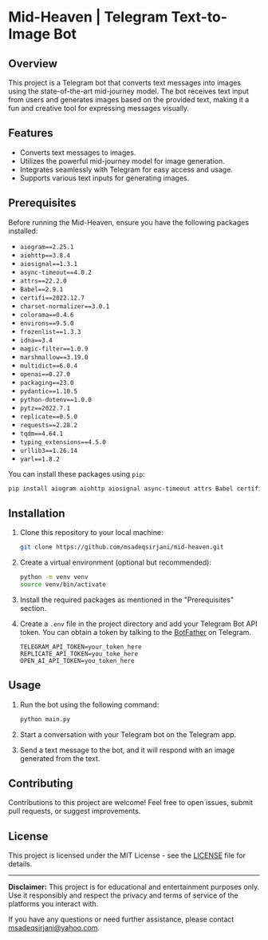 # Mid-Heaven | Telegram Text-to-Image Bot

## Overview

This project is a Telegram bot that converts text messages into images using the state-of-the-art mid-journey model. The bot receives text input from users and generates images based on the provided text, making it a fun and creative tool for expressing messages visually.

## Features

- Converts text messages to images.
- Utilizes the powerful mid-journey model for image generation.
- Integrates seamlessly with Telegram for easy access and usage.
- Supports various text inputs for generating images.

## Prerequisites

Before running the Mid-Heaven, ensure you have the following packages installed:

- `aiogram==2.25.1`
- `aiohttp==3.8.4`
- `aiosignal==1.3.1`
- `async-timeout==4.0.2`
- `attrs==22.2.0`
- `Babel==2.9.1`
- `certifi==2022.12.7`
- `charset-normalizer==3.0.1`
- `colorama==0.4.6`
- `environs==9.5.0`
- `frozenlist==1.3.3`
- `idna==3.4`
- `magic-filter==1.0.9`
- `marshmallow==3.19.0`
- `multidict==6.0.4`
- `openai==0.27.0`
- `packaging==23.0`
- `pydantic==1.10.5`
- `python-dotenv==1.0.0`
- `pytz==2022.7.1`
- `replicate==0.5.0`
- `requests==2.28.2`
- `tqdm==4.64.1`
- `typing_extensions==4.5.0`
- `urllib3==1.26.14`
- `yarl==1.8.2`

You can install these packages using `pip`:

```bash
pip install aiogram aiohttp aiosignal async-timeout attrs Babel certifi charset-normalizer colorama environs frozenlist idna magic-filter marshmallow multidict openai packaging pydantic python-dotenv pytz replicate requests tqdm typing_extensions urllib3 yarl
```

## Installation

1. Clone this repository to your local machine:

   ```bash
   git clone https://github.com/msadeqsirjani/mid-heaven.git
   ```

2. Create a virtual environment (optional but recommended):

   ```bash
   python -m venv venv
   source venv/bin/activate
   ```

3. Install the required packages as mentioned in the "Prerequisites" section.

4. Create a `.env` file in the project directory and add your Telegram Bot API token. You can obtain a token by talking to the [BotFather](https://core.telegram.org/bots#botfather) on Telegram.

   ```dotenv
   TELEGRAM_API_TOKEN=your_token_here
   REPLICATE_API_TOKEN=you_toke_here
   OPEN_AI_API_TOKEN=you_token_here
   ```

## Usage

1. Run the bot using the following command:

   ```bash
   python main.py
   ```

2. Start a conversation with your Telegram bot on the Telegram app.

3. Send a text message to the bot, and it will respond with an image generated from the text.

## Contributing

Contributions to this project are welcome! Feel free to open issues, submit pull requests, or suggest improvements.

## License

This project is licensed under the MIT License - see the [LICENSE](LICENSE) file for details.

---

**Disclaimer:** This project is for educational and entertainment purposes only. Use it responsibly and respect the privacy and terms of service of the platforms you interact with.

If you have any questions or need further assistance, please contact [msadeqsirjani@yahoo.com](mailto:msadeqsirjani@yahoo.com).
